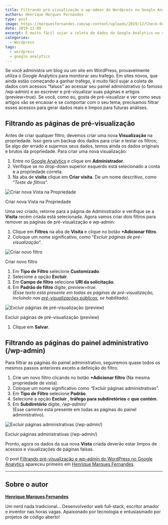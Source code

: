 ```yaml
---
title: Filtrando pré-visualização e wp-admin do Wordpress no Google Analytics
authors: Henrique Marques Fernandes
type: post
image: https://marquesfernandes.com/wp-content/uploads/2019/12/Check-Out-the-Advanced-Features-of-New-Google-Analytics-Home-Screen.png
date: 2019-12-09
excerpt: É muito fácil sujar a coleta de dados do Google Analytics no seu site em Wordpress ao acessar seu painel administrativo e ao escrever e pré-visualizar suas páginas e artigos.
categories:
  - Wordpress
tags:
  - wordpress
  - google analytics
---
```

Se você administra um blog ou um site em WordPress, provavelmente utiliza o Google Analytics para monitorar seu trafego. Em sites novos, que ainda estão começando a ganhar trafego, é muito fácil sujar a coleta de dados com acessos “falsos” ao acessar seu painel administrativo (o famoso /wp-admin) e ao escrever e pré-visualizar suas páginas e artigos (preview=true). Se você, como eu, gosta de pré-visualizar e ver como seus artigos vão se encaixar e se comportar com o seu tema, precisamos filtrar esses acessos para gerar dados reais e limpos para futuras análises.

## Filtrando as páginas de pré-visualização

Antes de criar qualquer filtro, devemos criar uma nova **Visualização** na propriedade. Isso gera um backup dos dados para criar e testar os filtros; Se algo der errado e sujarmos seus dados, temos ainda os dados originais e brutos da propriedade. Para criar uma nova visualização:

1. Entre no [Google Analytics](http://analytics.google.com/) e clique em **Administrador**.
2. Verifique se no drop-down superior esquerdo está selecionado a conta e a propriedade correta.
3. Na aba de **visita** clique em **Criar visita**. De um nome descritivo, como “_Teste de filtros_“.

![Criar nova Vista na Propriedade](https://marquesfernandes.com/wp-content/uploads/2019/12/image-15-1024x496.png)<figcaption>Criar nova Vista na Propriedade</figcaption>

Uma vez criado, retorne para a página de Administrador e verifique se a **Visita** recém criada está selecionada. Agora vamos criar dois filtros para remover as páginas de pré-visualização e wp-admin:

1. Clique em **Filtros** na aba de **Visita** e clique no botão **+Adicionar filtro**.
2. Coloque um nome significativo, como “_Excluir páginas de pré-visualização_“.

![Criar novo filtro](https://marquesfernandes.com/wp-content/uploads/2019/12/image-17-1024x496.png)<figcaption>Criar novo filtro</figcaption>

1. Em **Tipo de Filtro** selecione **Customizado**.
2. Selecione a opção **Excluir**.
3. Em **Campo de filtro** selecione **URI da solicitação**.
4. Em **Padrão de filtro** digite, _preview=true.  
(Esse texto está presente em todas as páginas de pré-visualização, incluindo nas [pré-visualizações públicas](https://marquesfernandes.com/2019/12/04/como-permitir-a-pre-visualizacao-publica-em-artigos-nao-publicados-no-wordpress), se habilitado)._  

![Excluir páginas de pré-visualização (preview)](https://marquesfernandes.com/wp-content/uploads/2019/12/image-18-1024x496.png)<figcaption>Excluir páginas de pré-visualização (preview)</figcaption>

1. Clique em  **Salvar**.

## Filtrando as páginas do painel administrativo (/wp-admin)

Para filtrar as páginas do painel administrativo, seguiremos quase todos os mesmos passos anteriores exceto a definição do filtro.

1. Crie um novo filtro clicando no botão **+Adicionar filtro** (Na mesma propriedade de vista).
2. Coloque um nome significativo como “Excluir páginas administrativas”.
3. Em **Tipo de Filtro** selecione **Padrão**.
4. Selecione a opção **Excluir** , **tráfego para subdiretórios** e **que contém**.
5. Em **Subdiretório** digite, _/wp-admin/_  
(Esse caminho está presente em todas as páginas do painel administrativo).

![Excluir páginas administrativas (/wp-admin/)](https://marquesfernandes.com/wp-content/uploads/2019/12/image-19-1024x496.png)<figcaption>Excluir páginas administrativas (/wp-admin/)</figcaption>

Pronto, agora os dados da sua nova **Vista** criada deverão estar limpos de acessos e visualizações de páginas falsas.

O post [Filtrando pré-visualização e wp-admin do WordPress no Google Analytics](https://marquesfernandes.com/2019/12/09/filtrando-pre-visualizacao-e-wp-admin-do-wordpress-no-google-analytics) apareceu primeiro em [Henrique Marques Fernandes](https://marquesfernandes.com).

---
## Sobre o autor
**[Henrique Marques Fernandes](https://marquesfernandes.com)**

Um nerd nada tradicional… Desenvolvedor web full-stack, escritor amador e inventor nas horas vagas. Apaixonado por tecnologia e entusiasmado por projetos de código aberto!
